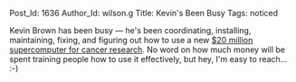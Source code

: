 Post_Id: 1636
Author_Id: wilson.g
Title: Kevin's Been Busy
Tags: noticed

<p>Kevin Brown has been busy &mdash; he's been coordinating, installing, maintaining, fixing, and figuring out how to use a new <a href="http://web.archive.org/web/20080821160042/http://www.theglobeandmail.com/servlet/story/RTGAM.20080627.wlcancer27/BNStory/specialScienceandHealth/home">$20 million supercomputer for cancer research</a>. No word on how much money will be spent training people how to use it effectively, but hey, I'm easy to reach... :-)</p>
